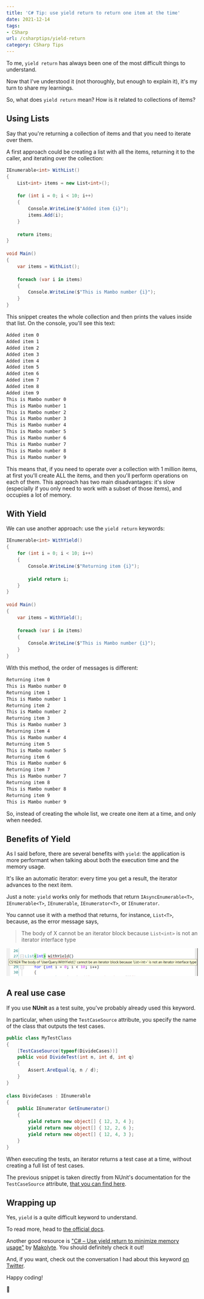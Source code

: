 ```yaml
---
title: 'C# Tip: use yield return to return one item at the time'
date: 2021-12-14
tags:
- CSharp
url: /csharptips/yield-return
category: CSharp Tips
---
```


To me, `yield return` has always been one of the most difficult things to understand.

Now that I've understood it (not thoroughly, but enough to explain it), it's my turn to share my learnings.

So, what does `yield return` mean? How is it related to collections of items?

## Using Lists

Say that you're returning a collection of items and that you need to iterate over them.

A first approach could be creating a list with all the items, returning it to the caller, and iterating over the collection:

```cs
IEnumerable<int> WithList()
{
    List<int> items = new List<int>();

    for (int i = 0; i < 10; i++)
    {
        Console.WriteLine($"Added item {i}");
        items.Add(i);
    }

    return items;
}

void Main()
{
    var items = WithList();

    foreach (var i in items)
    {
        Console.WriteLine($"This is Mambo number {i}");
    }
}
```

This snippet creates the whole collection and then prints the values inside that list. On the console, you'll see this text:

```txt
Added item 0
Added item 1
Added item 2
Added item 3
Added item 4
Added item 5
Added item 6
Added item 7
Added item 8
Added item 9
This is Mambo number 0
This is Mambo number 1
This is Mambo number 2
This is Mambo number 3
This is Mambo number 4
This is Mambo number 5
This is Mambo number 6
This is Mambo number 7
This is Mambo number 8
This is Mambo number 9
```

This means that, if you need to operate over a collection with 1 million items, at first you'll create ALL the items, and then you'll perform operations on each of them. This approach has two main disadvantages: it's slow (especially if you only need to work with a subset of those items), and occupies a lot of memory.

## With Yield

We can use another approach: use the `yield return` keywords:

```cs
IEnumerable<int> WithYield()
{
    for (int i = 0; i < 10; i++)
    {
        Console.WriteLine($"Returning item {i}");

        yield return i;
    }
}

void Main()
{
    var items = WithYield();

    foreach (var i in items)
    {
        Console.WriteLine($"This is Mambo number {i}");
    }
}
```

With this method, the order of messages is different:

```txt
Returning item 0
This is Mambo number 0
Returning item 1
This is Mambo number 1
Returning item 2
This is Mambo number 2
Returning item 3
This is Mambo number 3
Returning item 4
This is Mambo number 4
Returning item 5
This is Mambo number 5
Returning item 6
This is Mambo number 6
Returning item 7
This is Mambo number 7
Returning item 8
This is Mambo number 8
Returning item 9
This is Mambo number 9
```

So, instead of creating the whole list, we create one item at a time, and only when needed.

## Benefits of Yield

As I said before, there are several benefits with `yield`: the application is more performant when talking about both the execution time and the memory usage.

It's like an automatic iterator: every time you get a result, the iterator advances to the next item.

Just a note: `yield` works only for methods that return `IAsyncEnumerable<T>`, `IEnumerable<T>`, `IEnumerable`, `IEnumerator<T>`, or `IEnumerator`.

You cannot use it with a method that returns, for instance, `List<T>`, because, as the error message says,

> The body of X cannot be an iterator block because `List<int>` is not an iterator interface type

![Cannot use yield return with lists](./yield-with-list.png)

## A real use case

If you use **NUnit** as a test suite, you've probably already used this keyword.

In particular, when using the `TestCaseSource` attribute, you specify the name of the class that outputs the test cases.

```cs
public class MyTestClass
{
    [TestCaseSource(typeof(DivideCases))]
    public void DivideTest(int n, int d, int q)
    {
        Assert.AreEqual(q, n / d);
    }
}

class DivideCases : IEnumerable
{
    public IEnumerator GetEnumerator()
    {
        yield return new object[] { 12, 3, 4 };
        yield return new object[] { 12, 2, 6 };
        yield return new object[] { 12, 4, 3 };
    }
}
```

When executing the tests, an iterator returns a test case at a time, without creating a full list of test cases.

The previous snippet is taken directly from NUnit's documentation for the `TestCaseSource` attribute, [that you can find here](https://docs.nunit.org/articles/nunit/writing-tests/attributes/testcasesource.html "TestCaseSource documentation on NUnit").

## Wrapping up

Yes, `yield` is a quite difficult keyword to understand.

To read more, head to [the official docs](https://docs.microsoft.com/en-us/dotnet/csharp/language-reference/keywords/yield "Yield documentation on Microsoft docs").

Another good resource is ["C# – Use yield return to minimize memory usage"](https://makolyte.com/csharp-use-yield-return-to-minimize-memory-usage/ "Another article about yield return by Makolyte") by [Makolyte](https://twitter.com/makolyte). You should definitely check it out!

And, if you want, check out the conversation I had about this keyword [on Twitter](https://twitter.com/BelloneDavide/status/1455973842762010630 "Twitter conversation about yield return").

Happy coding!

🐧
